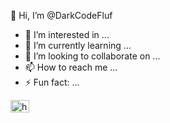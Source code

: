 👋 Hi, I’m @DarkCodeFluf
- 👀 I’m interested in ...
- 🌱 I’m currently learning ...
- 💞️ I’m looking to collaborate on ...
- 📫 How to reach me ...
- ⚡ Fun fact: ...

<a href="https://linkedin.com/in/adrian-munteanu-a9864a225/" target="blank"><img align="center" src="https://raw.githubusercontent.com/rahuldkjain/github-profile-readme-generator/master/src/images/icons/Social/linked-in-alt.svg" alt="https://www.linkedin.com/in/adrian-munteanu-a9864a225/" height="20" width="30" /></a>
